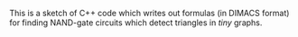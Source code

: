 
This is a sketch of C++ code which writes out formulas
(in DIMACS format) for finding NAND-gate circuits
which detect triangles in _tiny_ graphs.

